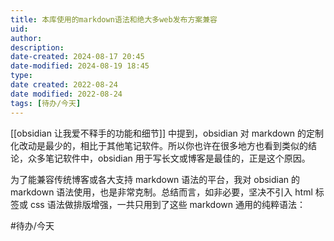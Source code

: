 ```yaml
---
title: 本库使用的markdown语法和绝大多web发布方案兼容
uid: 
author: 
description: 
date-created: 2024-08-17 20:45
date-modified: 2024-08-19 18:45
type: 
date created: 2022-08-24
date modified: 2022-08-24
tags: [待办/今天]
---
```


[[obsidian 让我爱不释手的功能和细节]] 中提到，obsidian 对 markdown 的定制化改动是最少的，相比于其他笔记软件。所以你也许在很多地方也看到类似的结论，众多笔记软件中，obsidian 用于写长文或博客是最佳的，正是这个原因。

为了能兼容传统博客或各大支持 markdown 语法的平台，我对 obsidian 的 markdown 语法使用，也是非常克制。总结而言，如非必要，坚决不引入 html 标签或 css 语法做排版增强，一共只用到了这些 markdown 通用的纯粹语法：

#待办/今天
